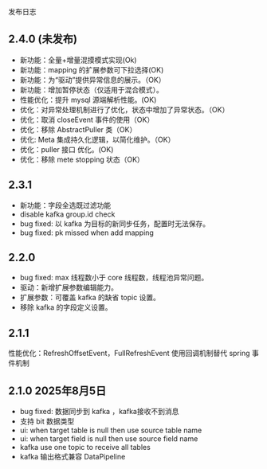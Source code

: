 发布日志

## 2.4.0 (未发布) 

- 新功能：全量+增量混摸模式实现(Ok)
- 新功能：mapping 的扩展参数可下拉选择(OK)
- 新功能：为“驱动”提供异常信息的展示。（OK）
- 新功能：增加暂停状态（仅适用于混合模式）。
- 性能优化：提升 mysql 源端解析性能。(OK)
- 优化：对异常处理机制进行了优化，状态中增加了异常状态。（OK）
- 优化：取消 closeEvent 事件的使用（OK）
- 优化：移除 AbstractPuller 类（OK）
- 优化: Meta 集成持久化逻辑，以简化维护。（OK）
- 优化：puller 接口 优化。(OK)
- 优化：移除 mete stopping 状态（OK）

## 2.3.1

- 新功能：字段全选既过滤功能
- disable kafka group.id check
- bug fixed: 以 kafka 为目标的新同步任务，配置时无法保存。
- bug fixed: pk missed when add mapping

## 2.2.0

- bug fixed: max 线程数小于 core 线程数，线程池异常问题。
- 驱动：新增扩展参数编辑能力。
- 扩展参数：可覆盖 kafka 的缺省 topic 设置。
- 移除 kafka 的字段定义设置。

## 2.1.1
性能优化：RefreshOffsetEvent，FullRefreshEvent 使用回调机制替代 spring 事件机制

## 2.1.0 2025年8月5日

- bug fixed: 数据同步到 kafka ，kafka接收不到消息
- 支持 bit 数据类型
- ui: when target table is null then use source table name
- ui: when target field is null then use source field name
- kafka use one topic to receive all tables
- kafka 输出格式兼容 DataPipeline
